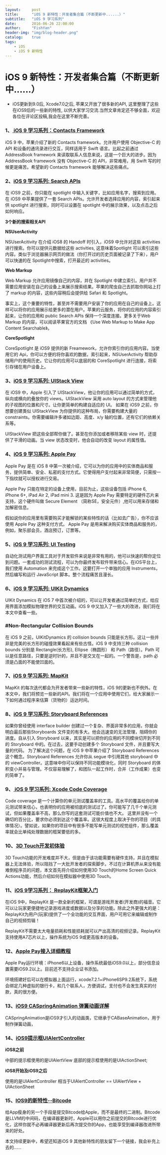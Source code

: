 ```yaml
---
layout:     post
title:      "iOS 9 新特性：开发者集合篇（不断更新中......）"
subtitle:   "iOS 9 学习系列"
date:       2016-06-26 22:00:00
author:     "FishYan"
header-img: "img/blog-header.png" 
catalog:    true
tags:
    - iOS
    - iOS 9 新特性
---
```


# iOS 9 新特性：开发者集合篇（不断更新中......）

- iOS更新到9.0后, Xcode7.0之后, 苹果又开放了很多新的API, 这里整理了这些在iOS9后的一些新的特性, 以供大家学习交流.当然文章肯定还不够全面，欢迎各位在评论区投稿,我会在这里不断完善。

### 1、[ iOS 9 学习系列：Contacts Framework](http://blog.csdn.net/fish_yan_/article/details/50630724)
iOS 9 中，苹果介绍了新的 Contacts framework。允许用户使用 Objective-C 的 API 和设备的通讯录进行交互，同样适用于 Swift 语言。比起之前通过 AddressBook framework 来读取联系人信息来说，这是一个巨大的进步。因为 AddressBook framework 没有 Objective-C 的 API，非常难用，用 Swift 写的时候更是痛苦。希望新的 Contacts framework 能够解决这些痛点。

### 2、[iOS 9 学习系列: Search APIs](http://blog.csdn.net/fish_yan_/article/details/50635433)
在 iOS9 之前，你只能在 spotlight 中输入关键字，比如应用名字，搜索到应用。在 iOS9 中苹果提供了一套 Search APIs。允许开发者选择应用的内容，索引起来供 spotlight 进行搜索，同时可以设置在 spotlight 中的展示效果，以及点击之后如何响应。

**3个新的搜索相关API**

**NSUserActivity**

NSUserAcitivity 在介绍 iOS8 的 Handoff 时引入，iOS9 中允许对这些 activities 进行搜索。你可以提供元数据给这些 activities, 这意味着Spotlight 可以索引这些内容。类似于浏览器展示网页的做法（你打开过的历史页面被记录了下来），用户可以快速的在 Spotlight中搜索，打开最近的 activities。

**Web Markup**

Web Markup 允许应用镜像自己的内容，并在 Spotlight 中建立索引。用户并不需要应用安装在自己的设备上来展示搜索结果。苹果的爬虫自己去抓取你网站上打了 markup 的内容，这些内容稍后会提供给 Safari 和 Spotlight。

事实上，这个重要的特性，甚至并不需要用户安装了你的应用在自己的设备上。这样可以将你的应用展示给更多的潜在用户。苹果的云服务，将你的应用的内容索引起来，让你的应用和 public Search APIs 保持一个深度连接。更多关于Web Markup 的内容，可以阅读苹果官方的文档 《Use Web Markup to Make App Content Searchable》。

**CoreSpotlight**

CoreSpotlight 是 iOS9 提供的新 Freamework，允许你索引你的应用内容。当使用它的 Api，你可以方便的将你喜欢的数据，索引起来，NSUserActivity  帮助存储用户的使用历史。它让你的应用可以底层的和 CoreSpotlight 进行连接，将索引存储在用户设备上。

### 3、[iOS 9 学习系列: UIStack View](http://blog.csdn.net/fish_yan_/article/details/50736526)
在 iOS9 中，Apple 引入了 UIStackView，他让你的应用可以通过简单的方式，纵向或横向的叠放你的 views。UIStackView 采用 auto layout 的方式来管理他的子视图的位置和尺寸。让你更简单的构建自适应的 UI。
如果在 iOS9 之前，你想要创建类似 UIStackView 为你提供的这种布局，你需要构建大量的 constraints。你需要编辑许多诸如边距、高度、x/y 轴的位置，还有它们的依赖关系等。

UIStackView 把这些全部帮你做了。甚至在你添加或者移除某些 view 时，还提供了平滑的动画。当 view 状态改变时，他会自动的改变 layout 的属性值。

### 4、[iOS 9 学习系列: Apple Pay](http://blog.csdn.net/fish_yan_/article/details/50747271)
Apple Pay 是在 iOS 8 中第一次被介绍，它可以为你的应用中的实体商品和服务，提供简单、安全、私密的支付方式。它使得用户支付起来非常简便，只需按一下指纹就可以授权进行交易。

Apple Pay 只能在特定的设备上使用，目前为止，这些设备包括 iPhone 6, iPhone 6+, iPad Air 2, iPad mini 3. 这是因为 Apple Pay 需要特定的硬件芯片来支持，这个硬件叫做 Secure Element （简称SE，安全元件）,他可以用来存储和加解密信息。

假如说你的应用里有需要购买才能解锁的某些特性的话（比如去广告），你不应该使用 Apple Pay 这种支付方式。 Apple Pay 是用来解决购买实体商品和服务的，例如，聚乐部会员，酒店预订，订票等。

### 5、[iOS 9 学习系列: UI Testing](http://blog.csdn.net/fish_yan_/article/details/50747861)
自动化测试用户界面工具对于开发软件来说是非常有用的，他可以快速的帮你定位到问题。一套成功的测试流程，可以为你最终发布软件带来信心。在iOS平台上，我们使用 Automation 来完成这个工作。这要打开一个单独的应用 Instruments，然后编写和运行 JavaScript 脚本。整个流程痛苦且漫长。

### 6、[iOS 9 学习系列: UIKit Dynamics](http://blog.csdn.net/fish_yan_/article/details/50748639)
UIKit Dynamics 在 iOS 7 中首次被介绍的，可以让开发者通过简单的方式，给应用界面添加模拟物理世界的交互动画。iOS 9 中又加入了一些大的改进，我们将在本文中查看一些。

### #**Non-Rectangular Collision Bounds**

在 iOS 9 之前，UIKitDynamics 的 collision bounds 只能是长方形。这让一些并非是完美的长方形的碰撞效果看起来有些古怪。iOS 9 中支持三种 collision bounds 分别是 Rectangle(长方形), Ellipse（椭圆形） 和 Path（路径）。Path 可以是任意路径，只要是逆时针的，并且不是交叉在一起的。一个警告是，path 必须是凸面的不能使凹面的。

### 7、[iOS 9 学习系列: MapKit](http://blog.csdn.net/fish_yan_/article/details/50748655)
MapKit 的每次迭代都会为开发者带来一些新的特性，iOS 9的更新也不例外。在本文中，我们将预览一些新的API。我们将在一个应用中使用它们，给大家展示一下如何通过程序来估算（货物的）运达时间。

### 8、[iOS 9 学习系列: Storyboard References](http://blog.csdn.net/fish_yan_/article/details/50748668)
如果你曾经使用 interface builder 创建过一个复杂、界面非常多的应用，你就会明白最后那些Storyboards 文件变的有多大。他会迅速变的无法管理，阻碍你的进度。自从引入 Storyboard 以来，其实是可以把你的应用的不同模块切开到不同的 Storyboard 中的。在过去，这要手动创建多个 Storyboard 文件，并且要写大量的代码。
为了解决这个问题，在 iOS 9 中苹果介绍了 Storyboard References 这个概念。Storyboard References 允许你从 segue 中引用其他 storyboard 中的 viewController。这意味中你可以保持不同功能模块化，同时 Storyboard 的体积变小并易与管理。不仅容易理解了，和团队一起工作时，合并（工作成果）也变的简单了。

### 9、[ iOS 9 学习系列: Xcode Code Coverage](http://blog.csdn.net/fish_yan_/article/details/50820872)
Code coverage 是一个计算你的单元测试覆盖率的工具。高水平的覆盖给你的单元测试带来信心，也表明你的应用被彻底的测试过了。你可能写了几千个单元测试，但如果覆盖率不高，那么你写的这套测试可能价值也不大。
这里并没有一个确切的百分比，要求你必须到达这个覆盖率。这很大程度上取决于你的项目（的具体情况）。譬如说，如果你的项目中有很多不能写单元测试的视觉组件，那么覆盖率就会比单纯处理数据的框架要低的多。

### 10、[3D Touch开发初体验](http://www.jianshu.com/p/c9a8ec970003)
3D Touch功能的开发难度并不大，但是由于该功能需要有硬件支持，并且在模拟器上无法体验，所以阻挡了一大批开发者的探索脚步。不过在计算机界从来没有能难倒程序员的问题，本文首先将介绍如何使用3D Touch的Home Screen Quick Actions功能，然后介绍如何在模拟器中使用3D Touch。

### 11、[iOS 9学习系列： ReplayKit框架入门](http://www.cocoachina.com/ios/20160318/15716.html)
在iOS 9中，ReplayKit 是一款全新的框架，可谓是游戏开发者(开发商)的福音。它可以让玩家更便捷地记录游戏进度或数据以及分享的功能。除此之外更强大的是：ReplayKit为用户(玩家)提供了一个全功能的交互界面，用户可用它来编辑或制作自己的视频剪辑！

ReplayKit不需要太大电量损耗和性能损耗就可以产出高清的视频记录。ReplayKit支持使用A7芯片以上，操作系统为iOS 9或更高版本的设备。

### 12、[Apple Pay接入详细教程](http://www.cocoachina.com/ios/20160226/15443.html)
Apple Pay运行环境：iPhone6以上设备，操作系统最低iOS9.0以上，部分信息设置需要iOS9.2以上。目前还不支持企业证书添加。

环境搭建好后可以在模拟器上面运行，xcode7.2.1+iPhone6SP9.2系统下，系统会绑定几种虚拟的银行卡，和几个联系人，方便调试，支付也不会发生真实的付款，真的很方便。

### 13、[iOS9 CASpringAnimation 弹簧动画详解](http://www.jianshu.com/p/90a7a1787d1b)
CASpringAnimation是iOS9才引入的动画类，它继承于CABaseAnimation，用于制作弹簧动画，


### 14、[iOS9提示框UIAlertController](http://www.jianshu.com/p/73a0495b7bac)

**iOS8之前**

中部的提示框使用的是UIAlertView
底部的提示框使用的是UIActionSheet;

**iOS8开始及iOS9之后**

使用的是UIAlertController
相当于UIAlertController == UIAlertView + UIActionSheet

### 15、[IOS9的新特性--Bitcode](http://www.jianshu.com/p/db6e944ffd61)

给App瘦身的另一个手段是提交Bitcode给Apple，而不是最终的二进制。Bitcode是LLVM的中间码，在编译器更新时，Apple可以用你之前提交的Bitcode进行优化，这样你就不必再编译器更新后再次提交你的App，也能享受到编译器改进所带来的好处。

本文持续更新中，希望还知道iOS 9 其他新特性的朋友留下一个链接，我会补充上去的......